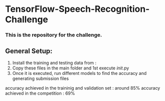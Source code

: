 # TensorFlow-Speech-Recognition-Challenge

### This is the repository for the challenge. 

## General Setup: 
1. Install the training and testing data from :
2. Copy these files in the main folder and 1st execute _init_.py
3. Once it is executed, run different models to find the accuracy and generating submission files


accuracy achieved in the traininig and validation set : around 85%
accuracy achieved in the competition : 69%

